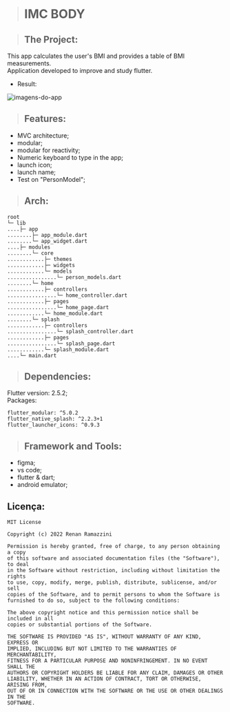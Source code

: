 <!-- # imc-body

A new Flutter project.

## Getting Started

This project is a starting point for a Flutter application.

A few resources to get you started if this is your first Flutter project:

- [Lab: Write your first Flutter app](https://flutter.dev/docs/get-started/codelab)
- [Cookbook: Useful Flutter samples](https://flutter.dev/docs/cookbook)

For help getting started with Flutter, view our
[online documentation](https://flutter.dev/docs), which offers tutorials,
samples, guidance on mobile development, and a full API reference. -->

> # IMC BODY

> ## The Project:

This app calculates the user's BMI and provides a table of BMI measurements.<br>
Application developed to improve and study flutter.

* Result:

![imagens-do-app](https://user-images.githubusercontent.com/61015332/187606720-51c71e44-972c-46c0-ab95-e2e2a4d85808.png)

> ## Features:

* MVC architecture;
* modular;
* modular for reactivity;
* Numeric keyboard to type in the app;
* launch icon;
* launch name;
* Test on "PersonModel";

> ## Arch:

    root
    └─ lib
    ....├─ app
    ........├─ app_module.dart
    ........└─ app_widget.dart
    ....├─ modules
    ........└─ core
    ............├─ themes
    ............├─ widgets
    ............└─ models
    ................└─ person_models.dart
    ........└─ home
    ............├─ controllers
    ................└─ home_controller.dart
    ............├─ pages
    ................└─ home_page.dart
    ............└─ home_module.dart
    ........└─ splash
    ............├─ controllers
    ................└─ splash_controller.dart
    ............├─ pages
    ................└─ splash_page.dart
    ............└─ splash_module.dart
    ....└─ main.dart

> ## Dependencies:

Flutter version: 2.5.2;<br>
Packages:

    flutter_modular: ^5.0.2
    flutter_native_splash: ^2.2.3+1
    flutter_launcher_icons: ^0.9.3

> ## Framework and Tools:

* figma;
* vs code;
* flutter & dart;
* android emulator;

## Licença:

    MIT License

    Copyright (c) 2022 Renan Ramazzini

    Permission is hereby granted, free of charge, to any person obtaining a copy
    of this software and associated documentation files (the "Software"), to deal
    in the Software without restriction, including without limitation the rights
    to use, copy, modify, merge, publish, distribute, sublicense, and/or sell
    copies of the Software, and to permit persons to whom the Software is
    furnished to do so, subject to the following conditions:

    The above copyright notice and this permission notice shall be included in all
    copies or substantial portions of the Software.

    THE SOFTWARE IS PROVIDED "AS IS", WITHOUT WARRANTY OF ANY KIND, EXPRESS OR
    IMPLIED, INCLUDING BUT NOT LIMITED TO THE WARRANTIES OF MERCHANTABILITY,
    FITNESS FOR A PARTICULAR PURPOSE AND NONINFRINGEMENT. IN NO EVENT SHALL THE
    AUTHORS OR COPYRIGHT HOLDERS BE LIABLE FOR ANY CLAIM, DAMAGES OR OTHER
    LIABILITY, WHETHER IN AN ACTION OF CONTRACT, TORT OR OTHERWISE, ARISING FROM,
    OUT OF OR IN CONNECTION WITH THE SOFTWARE OR THE USE OR OTHER DEALINGS IN THE
    SOFTWARE.
